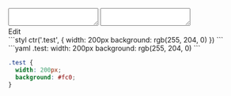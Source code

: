 <div data-size="100" class="code-cont" data-example="rgb">
    <div class="code">
        <div class="code-wrap">
            <textarea id="stylus"></textarea>
            <textarea id="css"></textarea>
            <div class="edit-code">
                <span>Edit</span>
            </div>
        </div>
    </div>
</div>


<div data-size="100" data-examples="stylus"></div>
```styl
ctr('.test', {
  width: 200px
  background: rgb(255, 204, 0)
})
```

<div data-size="100" data-examples="yaml"></div>
```yaml
.test:
  width: 200px
  background: rgb(255, 204, 0)
```

```css
.test {
  width: 200px;
  background: #fc0;
}
```
<div class="cf"></div>
